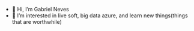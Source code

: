 - 👋 Hi, I’m Gabriel Neves
- 👀 I’m interested in live soft, big data azure, and learn new things(things that are worthwhile)


<!---
gadesilnes/gadesilnes is a ✨ special ✨ repository because its `README.md` (this file) appears on your GitHub profile.
You can click the Preview link to take a look at your changes.
--->
